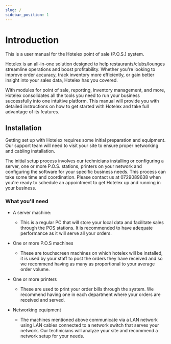 ```yaml
---
slug: /
sidebar_position: 1
---
```


# Introduction

This is a user manual for the Hotelex point of sale (P.O.S.) system. 

Hotelex is an all-in-one solution designed to help restaurants/clubs/lounges streamline operations and boost profitability. Whether you're looking to improve order accuracy, track inventory more efficiently, or gain better insight into your sales data, Hotelex has you covered. 

With modules for point of sale, reporting, inventory management, and more, Hotelex consolidates all the tools you need to run your business successfully into one intuitive platform. This manual will provide you with detailed instructions on how to get started with Hotelex and take full advantage of its features.

## Installation

Getting set up with Hotelex requires some initial preparation and equipment. Our support team will need to visit your site to ensure proper networking and cabling installation. 

The initial setup process involves our technicians installing or configuring a server, one or more P.O.S. stations, printers on your network and configuring the software for your specific business needs. This process can take some time and coordination. Please contact us at 0729089638 when you're ready to schedule an appointment to get Hotelex up and running in your business.

### What you'll need

- A server machine:
  - This is a regular PC that will store your local data and facilitate sales through the POS stations. It is recommended to have adequate performance as it will serve all your orders.

- One or more P.O.S machines
  - These are touchscreen machines on which hotelex will be installed, it is used by your staff to post the orders they have received and so we recommend having as many as proportional to your average order volume.

- One or more printers
  - These are used to print your order bills through the system. We recommend having one in each department where your orders are received and served.

- Networking equipment
  - The machines mentioned above communicate via a LAN network using LAN cables connected to a network switch that serves your network. Our technicians will analyze your site and recommend a network setup for your needs.
